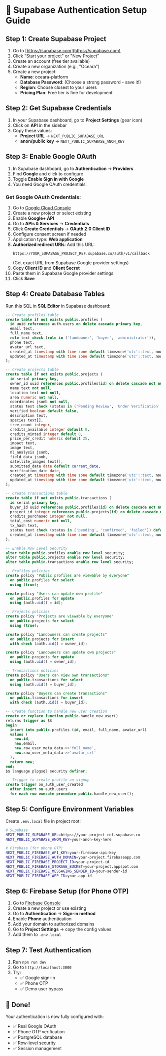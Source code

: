 # 🔐 Supabase Authentication Setup Guide

## Step 1: Create Supabase Project

1. Go to [https://supabase.com](https://supabase.com)
2. Click "Start your project" or "New Project"
3. Create an account (free tier available)
4. Create a new organization (e.g., "Oceara")
5. Create a new project:
   - **Name**: oceara-platform
   - **Database Password**: (Choose a strong password - save it!)
   - **Region**: Choose closest to your users
   - **Pricing Plan**: Free tier is fine for development

## Step 2: Get Supabase Credentials

1. In your Supabase dashboard, go to **Project Settings** (gear icon)
2. Click on **API** in the sidebar
3. Copy these values:
   - **Project URL** → `NEXT_PUBLIC_SUPABASE_URL`
   - **anon/public key** → `NEXT_PUBLIC_SUPABASE_ANON_KEY`

## Step 3: Enable Google OAuth

1. In Supabase dashboard, go to **Authentication** → **Providers**
2. Find **Google** and click to configure
3. Toggle **Enable Sign in with Google**
4. You need Google OAuth credentials:

### Get Google OAuth Credentials:
1. Go to [Google Cloud Console](https://console.cloud.google.com/)
2. Create a new project or select existing
3. Enable **Google+ API**
4. Go to **APIs & Services** → **Credentials**
5. Click **Create Credentials** → **OAuth 2.0 Client ID**
6. Configure consent screen if needed
7. Application type: **Web application**
8. **Authorized redirect URIs**: Add this URL:
   ```
   https://YOUR_SUPABASE_PROJECT_REF.supabase.co/auth/v1/callback
   ```
   (Get exact URL from Supabase Google provider settings)
9. Copy **Client ID** and **Client Secret**
10. Paste them in Supabase Google provider settings
11. Click **Save**

## Step 4: Create Database Tables

Run this SQL in **SQL Editor** in Supabase dashboard:

```sql
-- Create profiles table
create table if not exists public.profiles (
  id uuid references auth.users on delete cascade primary key,
  email text,
  full_name text,
  role text check (role in ('landowner', 'buyer', 'administrator')),
  phone text,
  avatar_url text,
  created_at timestamp with time zone default timezone('utc'::text, now()) not null,
  updated_at timestamp with time zone default timezone('utc'::text, now()) not null
);

-- Create projects table
create table if not exists public.projects (
  id serial primary key,
  owner_id uuid references public.profiles(id) on delete cascade not null,
  name text not null,
  location text not null,
  area numeric not null,
  coordinates jsonb not null,
  status text check (status in ('Pending Review', 'Under Verification', 'Active', 'Verified', 'Rejected')) default 'Pending Review',
  verified boolean default false,
  description text,
  species text[],
  tree_count integer,
  credits_available integer default 0,
  credits_minted integer default 0,
  price_per_credit numeric default 25,
  impact text,
  image text,
  ml_analysis jsonb,
  field_data jsonb,
  satellite_images text[],
  submitted_date date default current_date,
  verification_date date,
  created_at timestamp with time zone default timezone('utc'::text, now()) not null,
  updated_at timestamp with time zone default timezone('utc'::text, now()) not null
);

-- Create transactions table
create table if not exists public.transactions (
  id serial primary key,
  buyer_id uuid references public.profiles(id) on delete cascade not null,
  project_id integer references public.projects(id) on delete cascade not null,
  credits_purchased integer not null,
  total_cost numeric not null,
  tx_hash text,
  status text check (status in ('pending', 'confirmed', 'failed')) default 'confirmed',
  created_at timestamp with time zone default timezone('utc'::text, now()) not null
);

-- Enable Row Level Security
alter table public.profiles enable row level security;
alter table public.projects enable row level security;
alter table public.transactions enable row level security;

-- Profiles policies
create policy "Public profiles are viewable by everyone"
  on public.profiles for select
  using (true);

create policy "Users can update own profile"
  on public.profiles for update
  using (auth.uid() = id);

-- Projects policies
create policy "Projects are viewable by everyone"
  on public.projects for select
  using (true);

create policy "Landowners can create projects"
  on public.projects for insert
  with check (auth.uid() = owner_id);

create policy "Landowners can update own projects"
  on public.projects for update
  using (auth.uid() = owner_id);

-- Transactions policies
create policy "Users can view own transactions"
  on public.transactions for select
  using (auth.uid() = buyer_id);

create policy "Buyers can create transactions"
  on public.transactions for insert
  with check (auth.uid() = buyer_id);

-- Create function to handle new user creation
create or replace function public.handle_new_user()
returns trigger as $$
begin
  insert into public.profiles (id, email, full_name, avatar_url)
  values (
    new.id,
    new.email,
    new.raw_user_meta_data->>'full_name',
    new.raw_user_meta_data->>'avatar_url'
  );
  return new;
end;
$$ language plpgsql security definer;

-- Trigger to create profile on signup
create trigger on_auth_user_created
  after insert on auth.users
  for each row execute procedure public.handle_new_user();
```

## Step 5: Configure Environment Variables

Create `.env.local` file in project root:

```bash
# Supabase
NEXT_PUBLIC_SUPABASE_URL=https://your-project-ref.supabase.co
NEXT_PUBLIC_SUPABASE_ANON_KEY=your-anon-key-here

# Firebase (for phone OTP)
NEXT_PUBLIC_FIREBASE_API_KEY=your-firebase-api-key
NEXT_PUBLIC_FIREBASE_AUTH_DOMAIN=your-project.firebaseapp.com
NEXT_PUBLIC_FIREBASE_PROJECT_ID=your-project-id
NEXT_PUBLIC_FIREBASE_STORAGE_BUCKET=your-project.appspot.com
NEXT_PUBLIC_FIREBASE_MESSAGING_SENDER_ID=your-sender-id
NEXT_PUBLIC_FIREBASE_APP_ID=your-app-id
```

## Step 6: Firebase Setup (for Phone OTP)

1. Go to [Firebase Console](https://console.firebase.google.com/)
2. Create a new project or use existing
3. Go to **Authentication** → **Sign-in method**
4. Enable **Phone** authentication
5. Add your domain to authorized domains
6. Go to **Project Settings** → copy the config values
7. Add them to `.env.local`

## Step 7: Test Authentication

1. Run `npm run dev`
2. Go to `http://localhost:3000`
3. Try:
   - ✅ Google sign-in
   - ✅ Phone OTP
   - ✅ Demo user bypass

## 🎉 Done!

Your authentication is now fully configured with:
- ✅ Real Google OAuth
- ✅ Phone OTP verification
- ✅ PostgreSQL database
- ✅ Row-level security
- ✅ Session management

